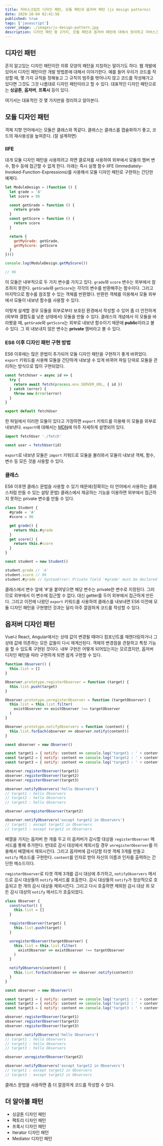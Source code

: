 ```yaml
---
title: 자바스크립트 디자인 패턴, 모듈 패턴과 옵저버 패턴 (js design patterns)
date: 2020-10-04 02:41:58
published: true
tags: ['javascript']
cover_image: ./images/js-design-pattern.jpg
description: 디자인 패턴 중 2가지, 모듈 패턴과 옵저버 패턴에 대해서 정리하고 자바스크립트로 구현해서 각각의 특징을 알아본다.
---
```


## 디자인 패턴

흔히 알고있는 디자인 패턴이란 의류 모양의 패턴을 지칭하는 말이기도 하다. 웹 개발에 있어서 디자인 패턴이란 개발 방법론에 대해서 이야기한다. 예를 들어 우리가 코드를 작성할 때, 몇 가지 규칙을 정해놓고 그 규칙의 범주를 벗어나지 않고 코드를 작성해가고 있다면 그것도 그것 나름대로 디자인 패턴이라고 할 수 있다. 대표적인 디자인 패턴으로는 **싱글톤**, **옵저버**, **프록시** 등이 있다.

여기서는 대표적인 것 몇 가지만을 정리하고 알아본다.

## 모듈 디자인 패턴

객체 지향 언어에서는 모듈은 클래스와 똑같다. 클래스는 클래스를 캡슐화하기 좋고, 코드의 재사용성을 높여준다. (잘 설계하면)

### IIFE

대개 모듈 디자인 패턴을 사용하려고 하면 클로져를 사용하여 외부에서 모듈의 멤버 변수, 함수 등에 접근할 수 없게 한다. 아래는 즉시 실행 함수 IIFE (Immediately-Invoked-Function-Expressions)를 사용해서 모듈 디자인 패턴로 구현하는 간단한 예제다.

```js
let ModuleDesign = (function () {
  let grade = 'A'
  let score = 96

  const getGrade = function () {
    return grade
  }
  const getScore = function () {
    return score
  }

  return {
    getMyGrade: getGrade,
    getMyScore: getScore
  }
})()

console.log(ModuleDesign.getMyScore())

// 96
```

이 모듈은 내부적으로 두 가지 변수를 가지고 있다. `grade`와 `score` 변수는 외부에서 참조하지 못한다. `getGrade`와 `getScore`는 각각의 변수를 반환해주는 함수이다. 그리고 마지막으로 함수를 참조할 수 있는 객체를 반환했다. 반환한 객체를 이용해서 모듈 외부에서 모듈이 내보낸 함수를 사용할 수 있다.

이렇게 설계할 경우 모듈을 외부로부터 보호된 환경에서 작성할 수 있어 좀 더 안전하게(외부와 결합도를 낮춘 상태에서) 모듈을 만들 수 있다. 클래스의 개념에서 이 모듈을 바라봤을 때, `getGrade`와 `getScore`는 외부로 내보낸 함수이기 때문에 **public**이라고 볼 수 있다. 그 외 내보내지 않은 변수는 **private** 멤버라고 볼 수 있다.

### ES6 이후 디자인 패턴 구현 방법

ES6 이후에는 많은 문법이 추가되어 모듈 디자인 패턴을 구현하기 좋게 바뀌었다. `export` 키워드를 사용해 모듈을 간단하게 내보낼 수 있게 바뀌어 파일 단위로 모듈을 관리하는 방식으로 많이 구현되었다.

```js
const fetchUser = async id => {
  try {
    return await fetch(process.env.SERVER_URL, { id })
  } catch (error) {
    throw new Error(error)
  }
}

export default fetchUser
```

한 파일에서 이러한 모듈이 있다고 가정하면 `export` 키워드를 이용해 이 모듈을 외부로 내보낸다. `export`에 대해서는 [MDN](https://developer.mozilla.org/ko/docs/Web/JavaScript/Reference/Statements/export)에 아주 자세하게 설명되어 있다.

```js
import fetchUser './fetch'

const user = fetchUser(id)
```

`export`로 내보낸 모듈은 `import` 키워드로 모듈을 불러와서 모듈이 내보낸 객체, 함수, 변수 등 모든 것을 사용할 수 있다.

### 클래스

ES6 이후엔 클래스 문법을 사용할 수 있기 때문에(정확히는 타 언어에서 사용하는 클래스처럼 만들 수 있는 설탕 문법) 클래스에서 제공하는 기능을 이용하면 외부에서 접근하지 못하는 private 변수를 만들 수 있다.

```js
class Student {
  #grade = 'A'
  #score = 96

  get grade() {
    return this.#grade
  }
  get score() {
    return this.#score
  }
}

const student = new Student()

student.grade // 'A'
student.score // 96
student.#grade // SyntaxError: Private field '#grade' must be declared in an enclosing class
```

클래스에서 변수 앞에 '#'을 붙여넣으면 해당 변수는 private한 변수로 지정된다. 그러므로 외부에서 이 변수에 접근할 수 없다. 대신 getter를 두어 외부에서 접근하게 만든다. 그리고 이전에 나왔던 `export` 키워드를 사용하여 클래스를 내보내면 ES6 이전에 모듈 디자인 패턴을 구현했던 것과는 달리 아주 깔끔하게 코드를 작성할 수 있다.

## 옵저버 디자인 패턴

Vue나 React, Angular에서는 상태 값이 변경될 때마다 컴포넌트를 재렌더링하거나 그 상태 값에 의존하는 모든 값들이 다시 재계산된다. 객체의 변경점을 관찰하고 특정 기능을 할 수 있도록 구현된 것이다. 내부 구현은 어떻게 되어있는지는 모르겠지만, 옵저버 디자인 패턴을 따라 구현하게 되면 쉽게 구현할 수 있다.

```js
function Observer() {
  this.list = []
}

Observer.prototype.registerObserver = function (target) {
  this.list.push(target)
}

Observer.prototype.unregisterObserver = function (targetObserver) {
  this.list = this.list.filter(
    existObserver => existObserver !== targetObserver
  )
}

Observer.prototype.notifyObservers = function (content) {
  this.list.forEach(observer => observer.notify(content))
}

const observer = new Observer()

const target1 = { notify: content => console.log('target1 : ' + content) }
const target2 = { notify: content => console.log('target2 : ' + content) }
const target3 = { notify: content => console.log('target3 : ' + content) }

observer.registerObserver(target1)
observer.registerObserver(target2)
observer.registerObserver(target3)

observer.notifyObservers('hello Observers')
// target1 : hello Observers
// target2 : hello Observers
// target3 : hello Observers

observer.unregisterObserver(target2)

observer.notifyObservers('except target2 in Observers')
// target1 : except target2 in Observers
// target3 : except target2 in Observers
```

배열을 가지는 옵저버 한 개를 두고 이 옵저버가 감시할 대상을 `registerObserver` 메서드를 통해 추가한다. 반대로 감시 대상에서 제외시킬 경우 `unregisterObserver`를 이용해서 배열에서 제외시킨다. 그리고 옵저버에 감시당할 타겟 객체 3개를 만들고 `notify` 메소드를 구현한다. `content`를 인자로 받아 자신의 이름과 인자를 출력하는 간단한 메소드이다.

`registerObserver`로 타겟 객체 3개를 감시 대상에 추가하고, `notifyObservers` 메서드로 감시 대상들의 `notify` 메서드를 호출한다. 감시 대상들의 `notify`가 정상적으로 호출되고 한 개의 감시 대상을 제외시킨다. 그리고 다시 호출하면 제외된 감시 대상 외 모든 감시 대상의 `notify` 메서드가 호출되었다.

```js
class Observer {
  constructor() {
    this.list = []
  }

  registerObserver(target) {
    this.list.push(target)
  }

  unregisterObserver(targetObserver) {
    this.list = this.list.filter(
      existObserver => existObserver !== targetObserver
    )
  }

  notifyObservers(content) {
    this.list.forEach(observer => observer.notify(content))
  }
}

const observer = new Observer()

const target1 = { notify: content => console.log('target1 : ' + content) }
const target2 = { notify: content => console.log('target2 : ' + content) }
const target3 = { notify: content => console.log('target3 : ' + content) }

observer.registerObserver(target1)
observer.registerObserver(target2)
observer.registerObserver(target3)

observer.notifyObservers('hello Observers')
// target1 : hello Observers
// target2 : hello Observers
// target3 : hello Observers

observer.unregisterObserver(target2)

observer.notifyObservers('except target2 in Observers')
// target1 : except target2 in Observers
// target3 : except target2 in Observers
```

클래스 문법을 사용하면 좀 더 깔끔하게 코드를 작성할 수 있다.

## 더 알아볼 패턴

- 싱글톤 디자인 패턴
- 팩토리 디자인 패턴
- 프록시 디자인 패턴
- Iterator 디자인 패턴
- Mediator 디자인 패턴
